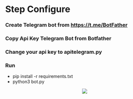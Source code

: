 # Step Configure
### Create Telegram bot from https://t.me/BotFather
### Copy Api Key Telegram Bot from Botfather
### Change your api key to apitelegram.py
### Run
* pip install -r requirements.txt
* python3 bot.py
<div align="center">
            <a href="https://www.buymeacoffee.com/jambal" target="_blank" style="display: inline-block;">
                <img
                    src="https://img.shields.io/badge/Donate-Buy%20Me%20A%20Coffee-orange.svg?style=flat-square&logo=buymeacoffee" 
                    align="center"
                />
            </a></div>
